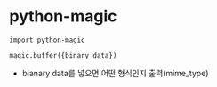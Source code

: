 # python-magic

```
import python-magic

magic.buffer({binary data})
```
* bianary data를 넣으면 어떤 형식인지 출력(mime_type)



